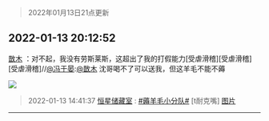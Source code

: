 > 2022年01月13日21点更新
<link rel="stylesheet" href="https://cdn.jsdelivr.net/gh/taotie6/sampleJSON@main/css/photo_show.css">
<meta name="referrer" content="no-referrer" />


 ## 2022-01-13 20:12:52 

 [㪚木](https://www.coolapk.com/feed/32798793?shareKey=MWVhZWQ5ZTIxYWI1NjFlMDI1ZDE~) ：对不起，我没有劳斯莱斯，这超出了我的打假能力[受虐滑稽][受虐滑稽][受虐滑稽]//<a class="feed-link-uname" href="/u/冯于晏">@冯于晏</a>:<a class="feed-link-uname" href="/u/㪚木">@㪚木</a> 沈哥喝不了可以送我，但这羊毛不能不薅 

<div class="album">
<img class="img-item" src="http://image.coolapk.com/feed/2022/0113/20/1081091_c6419a23_5970_6487_737@1080x1233.png" />
</div>

> 2022-01-13 14:41:37 
> [恒星储藏室](https://www.coolapk.com/feed/32792071?shareKey=ZDc1OTI2YWE1NDhiNjFlMDI1ZDE~) : <a class="feed-link-tag" href="/t/薅羊毛小分队?type=0">#薅羊毛小分队#</a> [t耐克嘴] 
[图片](http://image.coolapk.com/feed/2022/0113/14/7015567_6097_1209_234@1125x1279.jpg)

 ------- 


